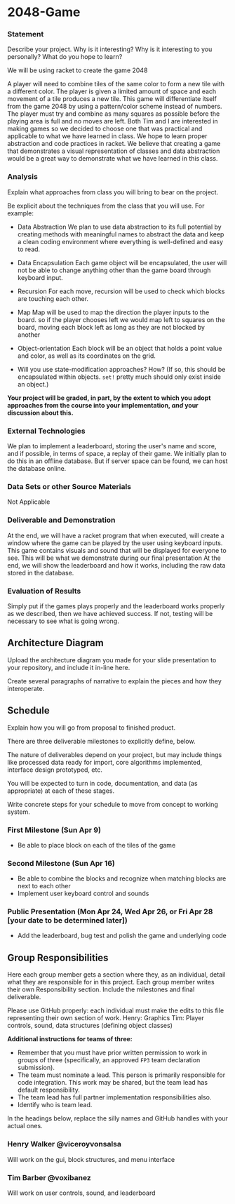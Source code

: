 # 2048-Game


### Statement
Describe your project. Why is it interesting? Why is it interesting to you personally? What do you hope to learn? 

We will be using racket to create the game 2048

A player will need to combine tiles of the same color to form a new tile with a different color.
The player is given a limited amount of space and each movement of a tile produces a new tile. This game will differentiate itself from the game 2048 by using a pattern/color scheme instead of numbers.
The player must try and combine as many squares as possible before the playing area is full and no moves are left.
Both Tim and I are interested in making games so we decided to choose one that was practical and applicable to what we have learned in class. We hope to learn proper abstraction and code practices in racket. We believe that creating a game that demonstrates a visual representation of classes and data abstraction would be a great way to demonstrate what we have learned in this class.

### Analysis
Explain what approaches from class you will bring to bear on the project.

Be explicit about the techniques from the class that you will use. For example:

- Data Abstraction
We plan to use data abstraction to its full potential by creating methods with meaningful names to abstract the data and keep a clean coding environment where everything is well-defined and easy to read.

- Data Encapsulation
Each game object will be encapsulated, the user will not be able to change anything other than the game board through keyboard input.

- Recursion
For each move, recursion will be used to check which blocks are touching each other. 

- Map
Map will be used to map the direction the player inputs to the board. so if the player chooses left we would map left to squares on the board, moving each block left as long as they are not blocked by another
- Object-orientation
Each block will be an object that holds a point value and color, as well as its coordinates on the grid.

- Will you use state-modification approaches? How? (If so, this should be encapsulated within objects. `set!` pretty much should only exist inside an object.)


**Your project will be graded, in part, by the extent to which you adopt approaches from the course into your implementation, _and_ your discussion about this.**

### External Technologies
We plan to implement a leaderboard, storing the user's name and score, and if possible, in terms of space, a replay of their game. We initially plan to do this in an offline database. But if server space can be found, we can host the database online.

### Data Sets or other Source Materials
Not Applicable

### Deliverable and Demonstration
At the end, we will have a racket program that when executed, will create a window where the game can be played by the user using keyboard inputs. This game contains visuals and sound that will be displayed for everyone to see. This will be what we demonstrate during our final presentation
At the end, we will show the leaderboard and how it works, including the raw data stored in the database.

### Evaluation of Results
Simply put if the games plays properly and the leaderboard works properly as we described, then we have achieved success. If not, testing will be necessary to see what is going wrong.

## Architecture Diagram
Upload the architecture diagram you made for your slide presentation to your repository, and include it in-line here.

Create several paragraphs of narrative to explain the pieces and how they interoperate.

## Schedule
Explain how you will go from proposal to finished product. 

There are three deliverable milestones to explicitly define, below.

The nature of deliverables depend on your project, but may include things like processed data ready for import, core algorithms implemented, interface design prototyped, etc. 

You will be expected to turn in code, documentation, and data (as appropriate) at each of these stages.

Write concrete steps for your schedule to move from concept to working system. 

### First Milestone (Sun Apr 9)
- Be able to place block on each of the tiles of the game 

### Second Milestone (Sun Apr 16)
- Be able to combine the blocks and recognize when matching blocks are next to each other 
- Implement user keyboard control and sounds

### Public Presentation (Mon Apr 24, Wed Apr 26, or Fri Apr 28 [your date to be determined later])
- Add the leaderboard, bug test and polish the game and underlying code

## Group Responsibilities
Here each group member gets a section where they, as an individual, detail what they are responsible for in this project. Each group member writes their own Responsibility section. Include the milestones and final deliverable.

Please use GitHub properly: each individual must make the edits to this file representing their own section of work.
Henry: Graphics
Tim: Player controls, sound, data structures (defining object classes)

**Additional instructions for teams of three:** 
* Remember that you must have prior written permission to work in groups of three (specifically, an approved `FP3` team declaration submission).
* The team must nominate a lead. This person is primarily responsible for code integration. This work may be shared, but the team lead has default responsibility.
* The team lead has full partner implementation responsibilities also.
* Identify who is team lead.

In the headings below, replace the silly names and GitHub handles with your actual ones.

### Henry Walker @viceroyvonsalsa
Will work on the gui, block structures, and menu interface

### Tim Barber @voxibanez
Will work on user controls, sound, and leaderboard
